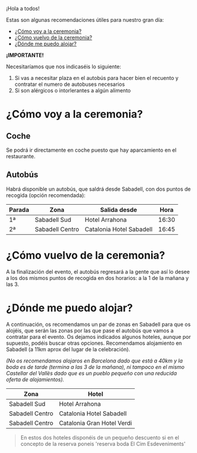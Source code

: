 ¡Hola a todos!

Estas son algunas recomendaciones útiles para nuestro gran día:

- <a id="skip-to-content" href="#-cómo-voy-a-la-ceremonia">¿Cómo voy a la ceremonia?</a>
- <a id="skip-to-content" href="#-cómo-vuelvo-de-la-ceremonia">¿Cómo vuelvo de la ceremonia?</a>
- <a id="skip-to-content" href="#-dónde-me-puedo-alojar">¿Dónde me puedo alojar?</a>

__<i class="fas fa-exclamation-triangle"></i> ¡IMPORTANTE!__

Necesitaríamos que nos indicaséis lo siguiente:

1. Si vas a necesitar plaza en el autobús para hacer bien el recuento y contratar el numero de autobuses necesarios
1. Si son alérgicos o intorlerantes a algún alimento

# <i class="fas fa-map-signs"></i> ¿Cómo voy a la ceremonia?

## <i class="fas fa-car"></i> Coche

Se podrá ir directamente en coche puesto que hay aparcamiento en el restaurante.

## <i class="fas fa-bus"></i> Autobús

Habrá disponible un autobús, que saldrá desde Sabadell, con dos puntos de recogida (opción recomendada):

| Parada | Zona | Salida desde | Hora |
|--------|------|-------|------|
| 1ª | Sabadell Sud | Hotel Arrahona | 16:30 |
| 2ª | Sabadell Centro | Catalonia Hotel Sabadell | 16:45 |

# <i class="fas fa-map-signs"></i> ¿Cómo vuelvo de la ceremonia?

A la finalización del evento, el autobús regresará a la gente que así lo desee a los dos mismos puntos de recogida en dos horarios: a la 1 de la mañana y las 3.

# <i class="fas fa-bed"></i> ¿Dónde me puedo alojar?

A continuación, os recomendamos un par de zonas en Sabadell para que os alojéis, que serán las zonas por las que pase el autobús que vamos a contratar para el evento. Os dejamos indicados algunos hoteles, aunque por supuesto, podéis buscar otras opciones. Recomendamos alojamiento en Sabadell (a 11km aprox del lugar de la celebración).

_(No os recomendamos alojaros en Barcelona dado que está a 40km y la boda es de tarde (termina a las 3 de la mañana), ni tampoco en el mismo Castellar del Vallès dado que es un pueblo pequeño con una reducida oferta de alojamientos)._

| Zona | Hotel |
|------|-------|
| Sabadell Sud | Hotel Arrahona |
| Sabadell Centro | Catalonia Hotel Sabadell |
| Sabadell Centro | Catalonia Gran Hotel Verdi |

> En estos dos hoteles disponéis de un pequeño descuento si en el concepto de la reserva poneis 'reserva boda El Cim Esdeveniments'
